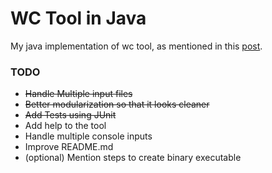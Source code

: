 # WC Tool in Java
My java implementation of wc tool, as mentioned in this [post](https://codingchallenges.fyi/challenges/challenge-wc/).

### TODO
- <strike>Handle Multiple input files
- Better modularization so that it looks cleaner
- Add Tests using JUnit</strike>
- Add help to the tool
- Handle multiple console inputs
- Improve README.md
- (optional) Mention steps to create binary executable